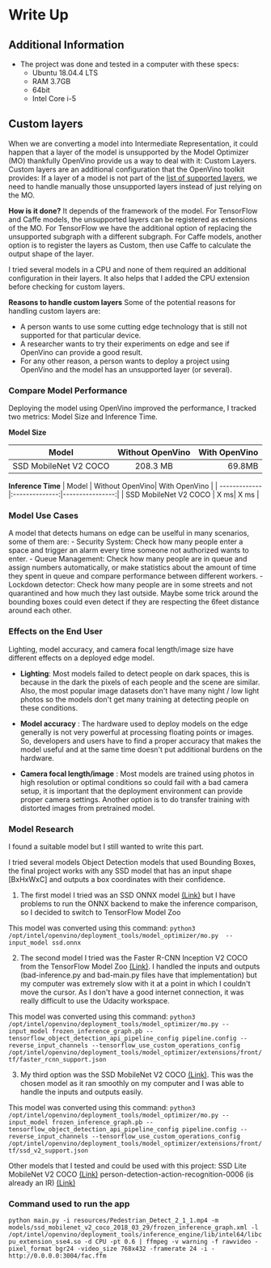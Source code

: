 
# Write Up


## Additional Information 

- The project was done and tested in a computer with these specs:
	- Ubuntu 18.04.4 LTS
	- RAM 3.7GB
	- 64bit
	- Intel Core i-5


## Custom layers

When we are converting a model into Intermediate Representation, it could happen that a layer of the model is unsupported by the Model Optimizer (MO) thankfully  OpenVino provide us a way to deal with it: Custom Layers.
Custom layers are an additional configuration that the OpenVino toolkit provides: If a layer of a model is not part of the [list of supported layers](https://docs.openvinotoolkit.org/2019_R3/_docs_MO_DG_prepare_model_Supported_Frameworks_Layers.html),  we need to handle manually those unsupported layers instead of just relying on the MO.

__How is it done?__
It depends of the framework of the model. For TensorFlow and Caffe models, the unsupported layers can be registered as extensions of the MO. For TensorFlow we have the additional option of replacing the unsupported subgraph with a different subgraph. For Caffe models, another option is to register the layers as Custom, then use Caffe to calculate the output shape of the layer. 

I tried several models in a CPU and none of them required an additional configuration in their layers. It also helps that I added the CPU extension before checking for custom layers. 

__Reasons to handle custom layers__
Some of the potential reasons for handling custom layers are:
- A person wants to use some cutting edge technology that is still not supported for that particular device.
- A researcher wants to try their experiments on edge and see if OpenVino can provide a good result. 
- For any other reason, a person wants to deploy a project using OpenVino and the model has an unsupported layer (or several). 


### Compare Model Performance
Deploying the model using OpenVino improved the performance, I tracked two metrics: Model Size and Inference Time. 
 
__Model Size__

| Model         | Without OpenVino| With OpenVino  |
| -------------|:--------------:|----------------:|
| SSD MobileNet V2 COCO | 208.3 MB| 69.8MB |

__Inference Time__
| Model         | Without OpenVino| With OpenVino  |
| -------------|:--------------:|----------------:|
| SSD MobileNet V2 COCO |  X ms| X ms |

### Model Use Cases
A model that detects humans on edge can be uselful in many scenarios, some of them are:
	- Security System: Check how many people enter a space and trigger an alarm every time someone not authorized wants to enter. 
	- Queue Management: Check how many people are in queue and assign numbers automatically, or make statistics about the amount of time they spent in queue and compare performance between different workers. 
	- Lockdown detector: Check how many people are in some streets and not quarantined and how much they last outside. Maybe some trick around the bounding boxes could even detect if they are respecting the 6feet distance around each other.


### Effects on the End User
Lighting, model accuracy, and camera focal length/image size have different effects on a deployed edge model. 

- __Lighting__: Most models failed to detect people on dark spaces, this is because in the dark the pixels of each people and the scene are similar.  Also, the most popular image datasets don't have many night / low light photos so the models don't get many training at detecting people on these conditions.

- __Model accuracy__ : The hardware used to deploy models on the edge generally is not very powerful at processing floating points or images. So, developers and users have to find a proper accuracy that makes the model useful and at the same time doesn't put additional burdens on the hardware.

- __Camera focal length/image__ : Most models are trained using photos in high resolution or optimal conditions so could fail with a bad camera setup, it is important that the deployment environment can provide proper camera settings. Another option is to do transfer training with distorted images from pretrained model.

### Model Research

I found a suitable model but I still wanted to write this part.

I tried several models Object Detection models that used Bounding Boxes, the final project works with any SSD model that has an input shape [BxHxWxC] and outputs a box coordinates with their confidence.

1. The first model I tried was an SSD ONNX model [(Link)](https://github.com/onnx/models/tree/master/vision/object_detection_segmentation/ssd)
but I have problems to run the ONNX backend to make the inference comparison, so I decided to switch to TensorFlow Model Zoo

This model was converted using this command:
```python3 /opt/intel/openvino/deployment_tools/model_optimizer/mo.py  --input_model ssd.onnx```

2. The second model I tried was the Faster R-CNN Inception V2 COCO from the TensorFlow Model Zoo [(Link)](http://download.tensorflow.org/models/object_detection/faster_rcnn_inception_v2_coco_2018_01_28.tar.gz). I handled the inputs and outputs (bad-inference.py and bad-main.py files have that implementation) but my computer was extremely slow with it at a point in which I couldn't move the cursor.  As I don't have a good internet connection, it was really difficult to use the Udacity workspace.

This model was converted using this command:
```python3 /opt/intel/openvino/deployment_tools/model_optimizer/mo.py --input_model frozen_inference_graph.pb --tensorflow_object_detection_api_pipeline_config pipeline.config --reverse_input_channels --tensorflow_use_custom_operations_config /opt/intel/openvino/deployment_tools/model_optimizer/extensions/front/tf/faster_rcnn_support.json```

3. My third option was the SSD MobileNet V2 COCO [(Link)](http://download.tensorflow.org/models/object_detection/ssd_mobilenet_v2_coco_2018_03_29.tar.gz). This was the chosen model as it ran smoothly on my computer and I was able to handle the inputs and outputs easily.

This model was converted using this command:
```python3 /opt/intel/openvino/deployment_tools/model_optimizer/mo.py --input_model frozen_inference_graph.pb --tensorflow_object_detection_api_pipeline_config pipeline.config --reverse_input_channels --tensorflow_use_custom_operations_config /opt/intel/openvino/deployment_tools/model_optimizer/extensions/front/tf/ssd_v2_support.json```

Other models that I tested and could be used with this project:
 SSD Lite MobileNet V2 COCO [(Link)](http://download.tensorflow.org/models/object_detection/ssdlite_mobilenet_v2_coco_2018_05_09.tar.gz)
person-detection-action-recognition-0006 (is already an IR) [(Link)](https://docs.openvinotoolkit.org/latest/_models_intel_person_detection_action_recognition_0006_description_person_detection_action_recognition_0006.html)

### Command used to run the app
```python main.py -i resources/Pedestrian_Detect_2_1_1.mp4 -m models/ssd_mobilenet_v2_coco_2018_03_29/frozen_inference_graph.xml -l /opt/intel/openvino/deployment_tools/inference_engine/lib/intel64/libcpu_extension_sse4.so -d CPU -pt 0.6 | ffmpeg -v warning -f rawvideo -pixel_format bgr24 -video_size 768x432 -framerate 24 -i - http://0.0.0.0:3004/fac.ffm```
